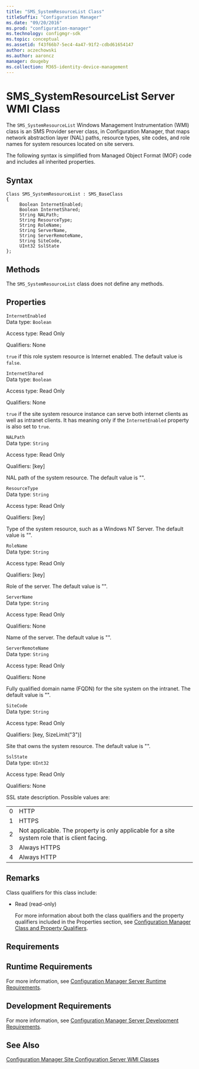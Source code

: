 ```yaml
---
title: "SMS_SystemResourceList Class"
titleSuffix: "Configuration Manager"
ms.date: "09/20/2016"
ms.prod: "configuration-manager"
ms.technology: configmgr-sdk
ms.topic: conceptual
ms.assetid: f43f66b7-5ec4-4a47-91f2-cdbd61654147
author: aczechowski
ms.author: aaroncz
manager: dougeby
ms.collection: M365-identity-device-management
---
```

# SMS_SystemResourceList Server WMI Class
The `SMS_SystemResourceList` Windows Management Instrumentation (WMI) class is an SMS Provider server class, in Configuration Manager, that maps network abstraction layer (NAL) paths, resource types, site codes, and role names for system resources located on site servers.  

 The following syntax is simplified from Managed Object Format (MOF) code and includes all inherited properties.  

## Syntax  

```  
Class SMS_SystemResourceList : SMS_BaseClass   
{  
     Boolean InternetEnabled;  
     Boolean InternetShared;  
     String NALPath;  
     String ResourceType;  
     String RoleName;  
     String ServerName,  
     String ServerRemoteName,  
     String SiteCode,  
     UInt32 SslState  
};  
```  

## Methods  
 The `SMS_SystemResourceList` class does not define any methods.  

## Properties  
 `InternetEnabled`  
 Data type: `Boolean`  

 Access type: Read Only  

 Qualifiers: None  

 `true` if this role system resource is Internet enabled. The default value is `false`.  

 `InternetShared`  
 Data type: `Boolean`  

 Access type: Read Only  

 Qualifiers: None  

 `true` if the site system resource instance can serve both internet clients as well as intranet clients. It has meaning only if the `InternetEnabled` property is also set to `true`.  

 `NALPath`  
 Data type: `String`  

 Access type: Read Only  

 Qualifiers: [key]  

 NAL path of the system resource. The default value is "".  

 `ResourceType`  
 Data type: `String`  

 Access type: Read Only  

 Qualifiers: [key]  

 Type of the system resource, such as a Windows NT Server. The default value is "".  

 `RoleName`  
 Data type: `String`  

 Access type: Read Only  

 Qualifiers: [key]  

 Role of the server. The default value is "".  

 `ServerName`  
 Data type: `String`  

 Access type: Read Only  

 Qualifiers: None  

 Name of the server. The default value is "".  

 `ServerRemoteName`  
 Data type: `String`  

 Access type: Read Only  

 Qualifiers: None  

 Fully qualified domain name (FQDN) for the site system on the intranet. The default value is "".  

 `SiteCode`  
 Data type: `String`  

 Access type: Read Only  

 Qualifiers: [key, SizeLimit("3")]  

 Site that owns the system resource. The default value is "".  

 `SslState`  
 Data type: `UInt32`  

 Access type: Read Only  

 Qualifiers: None  

 SSL state description. Possible values are:  

|||  
|-|-|  
|0|HTTP|  
|1|HTTPS|  
|2|Not applicable. The property is only applicable for a site system role that is client facing.|  
|3|Always HTTPS|  
|4|Always HTTP|  

## Remarks  
 Class qualifiers for this class include:  

- Read (read-only)  

  For more information about both the class qualifiers and the property qualifiers included in the Properties section, see [Configuration Manager Class and Property Qualifiers](../../../../../develop/reference/misc/class-and-property-qualifiers.md).  

## Requirements  

## Runtime Requirements  
 For more information, see [Configuration Manager Server Runtime Requirements](../../../../../develop/core/reqs/server-runtime-requirements.md).  

## Development Requirements  
 For more information, see [Configuration Manager Server Development Requirements](../../../../../develop/core/reqs/server-development-requirements.md).  

## See Also  
 [Configuration Manager Site Configuration Server WMI Classes](../../../../../develop/reference/core/servers/configure/site-configuration-server-wmi-classes.md)
